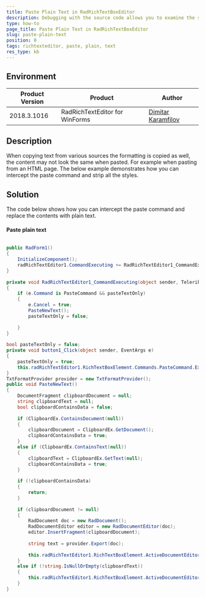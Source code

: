 ```yaml
---
title: Paste Plain Text in RadRichTextBoxEditor
description: Debugging with the source code allows you to examine the source and find the root of the issues
type: how-to
page_title: Paste Plain Text in RadRichTextBoxEditor
slug: paste-plain-text
position: 0
tags: richtexteditor, paste, plain, text 
res_type: kb
---
```



## Environment
|Product Version|Product|Author|
|----|----|----|
|2018.3.1016|RadRichTextEditor for WinForms|[Dimitar Karamfilov](https://www.telerik.com/blogs/author/dimitar-karamfilov)|



## Description

When copying text from various sources the formatting is copied as well, the content may not look the same when pasted. For example when pasting from an HTML page. The below example demonstrates how you can intercept the paste command and strip all the styles. 

## Solution

The code below shows how you can intercept the paste command and replace the contents with plain text. 

#### Paste plain text

````C#

public RadForm1()
{
    InitializeComponent();
    radRichTextEditor1.CommandExecuting += RadRichTextEditor1_CommandExecuting;
}
 
private void RadRichTextEditor1_CommandExecuting(object sender, Telerik.WinForms.Documents.RichTextBoxCommands.CommandExecutingEventArgs e)
{
    if (e.Command is PasteCommand && pasteTextOnly)
    {
        e.Cancel = true;
        PasteNewText();
        pasteTextOnly = false;
 
    }
}
 
bool pasteTextOnly = false;
private void button1_Click(object sender, EventArgs e)
{
    pasteTextOnly = true;
    this.radRichTextEditor1.RichTextBoxElement.Commands.PasteCommand.Execute();
}
TxtFormatProvider provider = new TxtFormatProvider();
public void PasteNewText()
{
    DocumentFragment clipboardDocument = null;
    string clipboardText = null;
    bool clipboardContainsData = false;
 
    if (ClipboardEx.ContainsDocument(null))
    {
        clipboardDocument = ClipboardEx.GetDocument();
        clipboardContainsData = true;
    }
    else if (ClipboardEx.ContainsText(null))
    {
        clipboardText = ClipboardEx.GetText(null);
        clipboardContainsData = true;
    }
 
    if (!clipboardContainsData)
    {
        return;
    }
 
    if (clipboardDocument != null)
    {
        RadDocument doc = new RadDocument();
        RadDocumentEditor editor = new RadDocumentEditor(doc);
        editor.InsertFragment(clipboardDocument);
 
        string text = provider.Export(doc);
 
        this.radRichTextEditor1.RichTextBoxElement.ActiveDocumentEditor.Insert(text);
    }
    else if (!string.IsNullOrEmpty(clipboardText))
    {
        this.radRichTextEditor1.RichTextBoxElement.ActiveDocumentEditor.Insert(clipboardText);
    }
}

````

